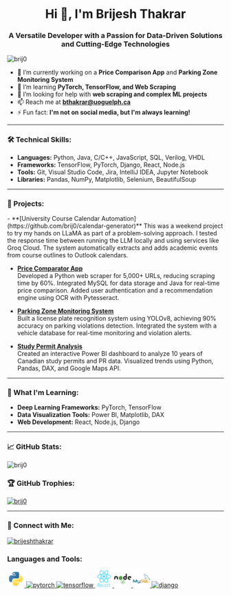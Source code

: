 <h1 align="center">Hi 👋, I'm Brijesh Thakrar</h1>
<h3 align="center">A Versatile Developer with a Passion for Data-Driven Solutions and Cutting-Edge Technologies</h3>


<p align="left"> <img src="https://komarev.com/ghpvc/?username=brij0&label=Profile%20views&color=0e75b6&style=flat" alt="brij0" /> </p>

- 🔭 I’m currently working on a **Price Comparison App** and **Parking Zone Monitoring System**
- 🌱 I’m learning **PyTorch, TensorFlow, and Web Scraping**
- 🤝 I’m looking for help with **web scraping and complex ML projects**
- 📫 Reach me at **bthakrar@uoguelph.ca**
- ⚡ Fun fact: **I'm not on social media, but I'm always learning!**

---

<h3 align="left">🛠 Technical Skills:</h3>

- **Languages:** Python, Java, C/C++, JavaScript, SQL, Verilog, VHDL
- **Frameworks:** TensorFlow, PyTorch, Django, React, Node.js
- **Tools:** Git, Visual Studio Code, Jira, IntelliJ IDEA, Jupyter Notebook
- **Libraries:** Pandas, NumPy, Matplotlib, Selenium, BeautifulSoup

---

<h3 align="left">🚀 Projects:</h3>
- **[University Course Calendar Automation](https://github.com/brij0/calendar-generator)**  
  This was a weekend project to try my hands on LLaMA as part of a problem-solving approach. I tested the response time between running the LLM locally and using services like Groq Cloud. The system automatically extracts and adds academic events from course outlines to Outlook calendars.


- **[Price Comparator App](https://github.com/brij0/Personal_app)**  
  Developed a Python web scraper for 5,000+ URLs, reducing scraping time by 60%. Integrated MySQL for data storage and Java for real-time price comparison. Added user authentication and a recommendation engine using OCR with Pytesseract.

- **[Parking Zone Monitoring System](https://github.com/brij0/License-Plate-analysis)**  
  Built a license plate recognition system using YOLOv8, achieving 90% accuracy on parking violations detection. Integrated the system with a vehicle database for real-time monitoring and violation alerts.

- **[Study Permit Analysis](https://github.com/brij0/Study-Permit-analysis-project)**  
  Created an interactive Power BI dashboard to analyze 10 years of Canadian study permits and PR data. Visualized trends using Python, Pandas, DAX, and Google Maps API.

---

<h3 align="left">🌱 What I'm Learning:</h3>

- **Deep Learning Frameworks:** PyTorch, TensorFlow
- **Data Visualization Tools:** Power BI, Matplotlib, DAX
- **Web Development:** React, Node.js, Django

---

<h3 align="left">📈 GitHub Stats:</h3>
<p><img align="center" src="https://github-readme-stats.vercel.app/api?username=brij0&show_icons=true&locale=en" alt="brij0" /></p>

<h3 align="left">🏆 GitHub Trophies:</h3>
<p><a href="https://github.com/ryo-ma/github-profile-trophy"><img src="https://github-profile-trophy.vercel.app/?username=brij0" alt="brij0" /></a></p>

---

<h3 align="left">🔗 Connect with Me:</h3>
<p align="left">
<a href="https://linkedin.com/in/brijeshthakrar" target="blank"><img align="center" src="https://raw.githubusercontent.com/rahuldkjain/github-profile-readme-generator/master/src/images/icons/Social/linked-in-alt.svg" alt="brijeshthakrar" height="30" width="40" /></a>
</p>

<h3 align="left">Languages and Tools:</h3>
<p align="left"> 
<a href="https://www.python.org" target="_blank" rel="noreferrer"> <img src="https://raw.githubusercontent.com/devicons/devicon/master/icons/python/python-original.svg" alt="python" width="40" height="40"/> </a> 
<a href="https://pytorch.org/" target="_blank" rel="noreferrer"> <img src="https://www.vectorlogo.zone/logos/pytorch/pytorch-icon.svg" alt="pytorch" width="40" height="40"/> </a> 
<a href="https://www.tensorflow.org" target="_blank" rel="noreferrer"> <img src="https://www.vectorlogo.zone/logos/tensorflow/tensorflow-icon.svg" alt="tensorflow" width="40" height="40"/> </a> 
<a href="https://reactjs.org/" target="_blank" rel="noreferrer"> <img src="https://raw.githubusercontent.com/devicons/devicon/master/icons/react/react-original-wordmark.svg" alt="react" width="40" height="40"/> </a> 
<a href="https://nodejs.org" target="_blank" rel="noreferrer"> <img src="https://raw.githubusercontent.com/devicons/devicon/master/icons/nodejs/nodejs-original-wordmark.svg" alt="nodejs" width="40" height="40"/> </a>
<a href="https://www.mysql.com/" target="_blank" rel="noreferrer"> <img src="https://raw.githubusercontent.com/devicons/devicon/master/icons/mysql/mysql-original-wordmark.svg" alt="mysql" width="40" height="40"/> </a> 
<a href="https://www.djangoproject.com/" target="_blank" rel="noreferrer"> <img src="https://cdn.worldvectorlogo.com/logos/django.svg" alt="django" width="40" height="40"/> </a> 
</p>
